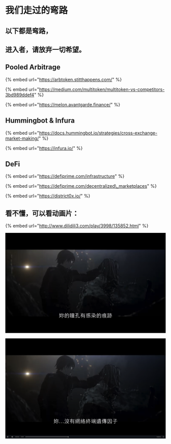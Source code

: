# 我们走过的弯路

## 以下都是弯路，

## 进入者，请放弃一切希望。

## Pooled Arbitrage

{% embed url="https://arbtoken.stitthappens.com/" %}

{% embed url="https://medium.com/multitoken/multitoken-vs-competitors-3bd989ddef4" %}

{% embed url="https://melon.avantgarde.finance/" %}

## Hummingbot & Infura

{% embed url="https://docs.hummingbot.io/strategies/cross-exchange-market-making/" %}

{% embed url="https://infura.io/" %}

## DeFi

{% embed url="https://defiprime.com/infrastructure" %}

{% embed url="https://defiprime.com/decentralized\_marketplaces" %}

{% embed url="https://district0x.io/" %}

## 看不懂，可以看动画片：

{% embed url="http://www.dilidili3.com/play/3998/135852.html" %}

![](../.gitbook/assets/ping-mu-kuai-zhao-20200330-xia-wu-9.39.59.png)

![](../.gitbook/assets/ping-mu-kuai-zhao-20200330-xia-wu-9.40.19.png)

